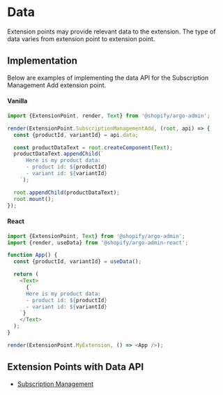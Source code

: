 # Data

Extension points may provide relevant data to the extension. The type of data varies from extension point to extension point.

## Implementation

Below are examples of implementing the data API for the Subscription Management Add extension point.

#### Vanilla

```js
import {ExtensionPoint, render, Text} from '@shopify/argo-admin';

render(ExtensionPoint.SubscriptionManagementAdd, (root, api) => {
  const {productId, variantId} = api.data;

  const productDataText = root.createComponent(Text);
  productDataText.appendChild(`
      Here is my product data:
      - product id: ${productId}
      - variant id: ${variantId}
    `);

  root.appendChild(productDataText);
  root.mount();
});
```

#### React

```js
import {ExtensionPoint, Text} from '@shopify/argo-admin';
import {render, useData} from '@shopify/argo-admin-react';

function App() {
  const {productId, variantId} = useData();

  return (
    <Text>
      {`
      Here is my product data:
      - product id: ${productId}
      - variant id: ${variantId}
    `}
    </Text>
  );
}

render(ExtensionPoint.MyExtension, () => <App />);
```

## Extension Points with Data API

- [Subscription Management](../ExtensionPoints/ProductSubscription/README.md#data-api)
